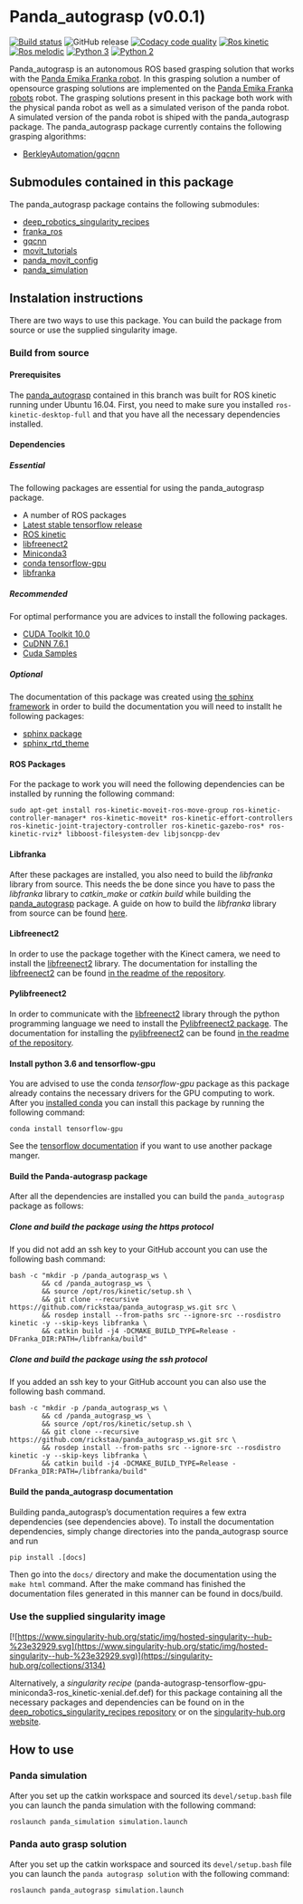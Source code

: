 # Panda_autograsp (v0.0.1)
[![Build status](https://travis-ci.com/rickstaa/panda_autograsp.svg?token=khBpAzuAEsiEMbLE5tHM&branch=kinetic-devel)](https://travis-ci.com/rickstaa/panda_autograsp)
![GitHub release](https://img.shields.io/github/release/rickstaa/panda_autograsp.svg)
[![Codacy code quality](https://api.codacy.com/project/badge/Grade/d7bc3ceaf48a4f878d0fc8dbda5b3002)](https://www.codacy.com?utm_source=github.com&amp;utm_medium=referral&amp;utm_content=rickstaa/panda_autograsp&amp;utm_campaign=Badge_Grade)
[![Ros kinetic](https://img.shields.io/badge/ROS%20Kinetic-recommended-brightgreen.svg)](https://wiki.ros.org/kinetic)
[![Ros melodic](https://img.shields.io/badge/ROS%20Melodic-not%20tested-yellow.svg)](https://wiki.ros.org/melodic)
[![Python 3](https://img.shields.io/badge/python-3.5%20%7C%203.6%20%7C%203.7-green.svg)](https://www.python.org/)
[![Python 2](https://img.shields.io/badge/python-2.7-red.svg)]()

Panda_autograsp is an autonomous ROS based grasping solution that works with the [Panda Emika Franka robot](https://www.franka.de/panda/). In this grasping solution a number of opensource grasping solutions are implemented on the [Panda Emika Franka robots](https://www.franka.de/panda/) robot. The grasping solutions present in this package both work with the physical panda robot as well as a simulated verison of the panda robot. A simulated version of the panda robot is shiped with the panda_autograsp package. The panda_autograsp package currently contains the following grasping algorithms:

-   [BerkleyAutomation/gqcnn](https://github.com/BerkeleyAutomation/gqcnn)

## Submodules contained in this package

The panda_autograsp package contains the following submodules:

-   [deep_robotics_singularity_recipes](https://github.com/rickstaa/deep_robotics_singularity_recipes)
-   [franka_ros](https://github.com/rickstaa/franka_ros)
-   [gqcnn](https://github.com/BerkeleyAutomation/gqcnn)
-   [movit_tutorials](https://github.com/ros-planning/moveit_tutorials)
-   [panda_movit_config](https://github.com/rickstaa/panda_moveit_config)
-   [panda_simulation](https://github.com/rickstaa/panda_simulation)

## Instalation instructions

There are two ways to use this package. You can build the package from source or use the supplied singularity image.

### Build from source

#### Prerequisites

The [panda_autograsp](https://github.com/rickstaa/panda_autograsp) contained in this branch was built for ROS kinetic running under Ubuntu 16.04. First, you need to make sure you installed `ros-kinetic-desktop-full` and that you have all the necessary dependencies installed.

#### Dependencies

##### Essential

The following packages are essential for using the panda_autograsp package.

-   A number of ROS packages
-   [Latest stable tensorflow release](https://www.tensorflow.org)
-   [ROS kinetic](https://wiki.ros.org/kinetic)
-   [libfreenect2](https://github.com/OpenKinect/libfreenect2)
-   [Miniconda3](https://docs.conda.io/en/latest/miniconda.html)
-   [conda tensorflow-gpu](https://anaconda.org/anaconda/tensorflow-gpu)
-   [libfranka](https://github.com/frankaemika/libfranka)

##### Recommended

For optimal performance you are advices to install the following packages.

-   [CUDA Toolkit 10.0](https://developer.nvidia.com/cuda-10.0-download-archive)
-   [CuDNN 7.6.1](https://developer.nvidia.com/cudnn)
-   [Cuda Samples](https://docs.nvidia.com/cuda/cuda-samples/index.html)

##### Optional

The documentation of this package was created using [the sphinx framework](http://www.sphinx-doc.org/en/stable/) in order to build the documentation you will need to installt he following packages:

-   [sphinx package](http://www.sphinx-doc.org/en/stable/)
-   [sphinx_rtd_theme](https://sphinx-rtd-theme.readthedocs.io/en/stable/)

#### ROS Packages

For the package to work you will need the following dependencies can be installed by running the following command:

    sudo apt-get install ros-kinetic-moveit-ros-move-group ros-kinetic-controller-manager* ros-kinetic-moveit* ros-kinetic-effort-controllers ros-kinetic-joint-trajectory-controller ros-kinetic-gazebo-ros* ros-kinetic-rviz* libboost-filesystem-dev libjsoncpp-dev

#### Libfranka

After these packages are installed, you also need to build the _libfranka_ library from source. This needs the be done since you have to pass the _libfranka_ library to _catkin_make_ or _catkin build_ while building the [panda_autograsp](https://github.com/rickstaa/panda_autograsp) package. A guide on how to build the _libfranka_ library from source can be found [here](https://frankaemika.github.io/docs/installation.html#building-from-source).

#### Libfreenect2

In order to use the package together with the Kinect camera, we need to install the [libfreenect2](https://github.com/OpenKinect/libfreenect2.git) library. The documentation for installing the [libfreenect2](https://github.com/OpenKinect/libfreenect2.git) can be found [in the readme of the repository](https://github.com/OpenKinect/libfreenect2).

#### Pylibfreenect2

In order to communicate with the [libfreenect2](https://github.com/OpenKinect/libfreenect2.git) library through the python programming language we need to install the [Pylibfreenect2 package](https://github.com/r9y9/pylibfreenect2). The documentation for installing the [pylibfreenect2](https://github.com/r9y9/pylibfreenect2) can be found [in the readme of the repository](https://github.com/r9y9/pylibfreenect2).

#### Install python 3.6 and tensorflow-gpu

You are advised to use the conda _tensorflow-gpu_ package as this package already contains the necessary drivers for the GPU computing to work. After you [installed conda](https://docs.conda.io/projects/conda/en/latest/user-guide/install/) you can install this package by running the following command:

    conda install tensorflow-gpu

See the [tensorflow documentation](https://www.tensorflow.org/install/) if you want to use another package manger.

#### Build the Panda-autograsp package

After all the dependencies are installed you can build the `panda_autograsp` package as follows:

##### Clone and build the package using the https protocol

If you did not add an ssh key to your GitHub account you can use the following bash command:

    bash -c "mkdir -p /panda_autograsp_ws \
            && cd /panda_autograsp_ws \
            && source /opt/ros/kinetic/setup.sh \
            && git clone --recursive https://github.com/rickstaa/panda_autograsp_ws.git src \
            && rosdep install --from-paths src --ignore-src --rosdistro kinetic -y --skip-keys libfranka \
            && catkin build -j4 -DCMAKE_BUILD_TYPE=Release -DFranka_DIR:PATH=/libfranka/build"

##### Clone and build the package using the ssh protocol

If you added an ssh key to your GitHub account you can also use the following bash command.

    bash -c "mkdir -p /panda_autograsp_ws \
            && cd /panda_autograsp_ws \
            && source /opt/ros/kinetic/setup.sh \
            && git clone --recursive https://github.com/rickstaa/panda_autograsp_ws.git src \
            && rosdep install --from-paths src --ignore-src --rosdistro kinetic -y --skip-keys libfranka \
            && catkin build -j4 -DCMAKE_BUILD_TYPE=Release -DFranka_DIR:PATH=/libfranka/build"

#### Build the panda_autograsp documentation

Building panda_autograsp’s documentation requires a few extra dependencies (see dependencies above). To install the documentation dependencies, simply change directories into the panda_autograsp source and run

`pip install .[docs]`

Then go into the `docs/` directory and make the documentation using the `make html` command. After the make command has finished the documentation files generated in this manner can be found in docs/build.

### Use the supplied singularity image

[![https://www.singularity-hub.org/static/img/hosted-singularity--hub-%23e32929.svg](https://www.singularity-hub.org/static/img/hosted-singularity--hub-%23e32929.svg)](https://singularity-hub.org/collections/3134)

Alternatively, a _singularity recipe_ (panda-autograsp-tensorflow-gpu-miniconda3-ros_kinetic-xenial.def.def) for this package containing all the necessary packages and dependencies can be found on in the [deep_robotics_singularity_recipes repository](https://github.com/rickstaa/deep_robotics_singularity_recipes) or on the [singularity-hub.org website](https://www.singularity-hub.org/collections/3134).

## How to use

### Panda simulation

After you set up the catkin workspace and sourced its `devel/setup.bash` file you can launch the panda simulation with the following command:

    roslaunch panda_simulation simulation.launch

### Panda auto grasp solution

After you set up the catkin workspace and sourced its `devel/setup.bash` file you can launch the `panda autograsp solution` with the following command:

    roslaunch panda_autograsp simulation.launch
